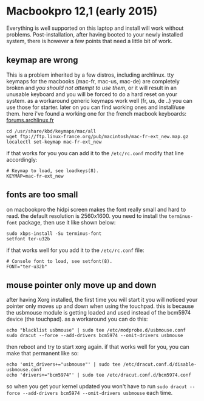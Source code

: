 # Macbookpro 12,1 (early 2015) 

Everything is well supported on this laptop and install will work without problems. Post-installation, after having booted to your newly installed system, there is however a few points that need a little bit of work.

## keymap are wrong
This is a problem inherited by a few distros, including archlinux.
tty keymaps for the macbooks (mac-fr, mac-us, mac-de) are completely broken and *you should not attempt to use them*, or it will result in an unusable keyboard and you will be forced to do a hard reset on your system. as a workaround generic keymaps
work well (fr, us, de ..) you can use those for starter. later on you can find working ones and install/use them. here i've found a working one for the french macbook keyboards: [forums.archlinux.fr](https://forums.archlinux.fr/viewtopic.php?t=8679)

```
cd /usr/share/kbd/keymaps/mac/all
wget ftp://ftp.linux-france.org/pub/macintosh/mac-fr-ext_new.map.gz
localectl set-keymap mac-fr-ext_new
```

if that works for you you can add it to the `/etc/rc.conf` modify that line accordingly:

```
# Keymap to load, see loadkeys(8).
KEYMAP=mac-fr-ext_new
```

## fonts are too small
on macbookpro the hidpi screen makes the font really small and hard to read. the default resolution is 2560x1600. you need to install the `terminus-font` package, then use it like shown below:

```
sudo xbps-install -Su terminus-font
setfont ter-u32b
```

if that works well for you add it to the `/etc/rc.conf` file:

```
# Console font to load, see setfont(8).
FONT="ter-u32b"
```

## mouse pointer only move up and down
after having Xorg installed, the first time you will start it you will noticed your pointer only moves up and down when using the touchpad. this is because the usbmouse module is getting loaded and used instead of the bcm5974 device (the touchpad). as a workaround you can do this:

```
echo "blacklist usbmouse" | sudo tee /etc/modprobe.d/usbmouse.conf
sudo dracut --force --add-drivers bcm5974 --omit-drivers usbmouse
```

then reboot and try to start xorg again. if that works well for you, you can make that permanent like so:

```
echo 'omit_drivers+="usbmouse"' | sudo tee /etc/dracut.conf.d/disable-usbmouse.conf
echo 'drivers+="bcm5974"' | sudo tee /etc/dracut.conf.d/bcm5974.conf
```

so when you get your kernel updated you won't have to run `sudo dracut --force --add-drivers bcm5974 --omit-drivers usbmouse` each time.
